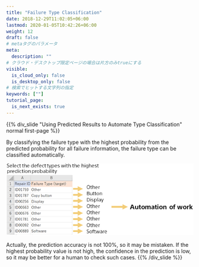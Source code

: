 ```yaml
---
title: "Failure Type Classification"
date: 2018-12-29T11:02:05+06:00
lastmod: 2020-01-05T10:42:26+06:00
weight: 12
draft: false
# metaタグのパラメータ
meta:
  description: ""
# クラウド・デスクトップ限定ページの場合は片方のみtrueにする
visible:
  is_cloud_only: false
  is_desktop_only: false
# 検索でヒットする文字列の指定
keywords: [""]
tutorial_page:
  is_next_exists: true
---
```


{{% div_slide "Using Predicted Results to Automate Type Classification" normal first-page %}}

By classifying the failure type with the highest probability from the predicted probability for all failure information, the failure type can be classified automatically.

![](../img_en/t_slide20.png)

Actually, the prediction accuracy is not 100%, so it may be mistaken. If the highest probability value is not high, the confidence in the prediction is low, so it may be better for a human to check such cases.
{{% /div_slide %}}
